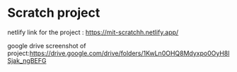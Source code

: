 # Scratch project

netlify link for the project : https://mit-scratchh.netlify.app/

google drive screenshot of project:https://drive.google.com/drive/folders/1KwLn0OHQ8Mdyxpo0OyH8lSjak_ngBEFG
